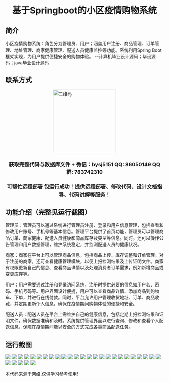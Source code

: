 <p><h1 align="center">基于Springboot的小区疫情购物系统</h1></p>

## 简介
小区疫情购物系统：角色分为管理员、用户；涵盖用户注册、商品管理、订单管理、地址管理、商家健康管理、配送人员健康监控等功能。系统利用Spring Boot框架实现，为用户提供便捷安全的购物体验。    --计算机毕业设计源码；毕设源码；java毕业设计源码


## 联系方式
<img src="https://bs-1329754181.cos.ap-shanghai.myqcloud.com/wx.jpg" alt="二维码" style="display: block; margin: 0 auto;" width="200px">
<p><h3 align="center">获取完整代码与数据库文件 + 微信：bysj5151 QQ: 86050149 QQ群: 783742310</h3></p>
<p><h3 align="center">可帮忙远程部署 包运行成功！提供远程部署、修改代码、设计文档指导、代码讲解等服务！</h3></p>

## 功能介绍（完整见运行截图）
管理员：管理员可以通过系统进行管理员注册、登录和用户信息管理，包括查看和修改用户账号、手机号等基本信息。管理平台提供了首页功能，管理员可以管理商品订单、商家健康、配送人员健康和商品库存及类型等信息。同时，还可以操作公告管理和用户数据管理，维护系统稳定，并监测配送人员的健康状况。

商家：商家在平台上可以管理商品信息，包括商品上传、库存调整和订单管理。对于注册的商家，还可查看健康管理模块，以便上报检测结果及上传证明文件。商家有权限更新自己的信息、查看商品详情以及处理消费者订单需求，例如新增商品或变更库存等。

用户：用户需要通过注册和登录访问系统，注册时提供必要的信息如用户名、密码、手机号码等。用户界面设计便捷，用户可以查看商品详情、添加商品到购物车、下单，并进行在线付款。同时，平台允许用户管理收货地址、订单、商品收藏，并定期更新个人信息，确保在疫情期间购物体验的便捷和安全。

配送人员：配送人员在平台上需维护自己的健康信息，包括定期上报检测结果和证明文件，确保数据准确和及时。系统提供管理界面以进行查询、修改和查看个人配送信息，保障在疫情期间能以安全的方式完成各类商品配送任务。


## 运行截图
![](https://bs-1329754181.cos.ap-shanghai.myqcloud.com/spring/CommunityPandemicShoppingSystem/img/001.jpg)
![](https://bs-1329754181.cos.ap-shanghai.myqcloud.com/spring/CommunityPandemicShoppingSystem/img/002.jpg)
![](https://bs-1329754181.cos.ap-shanghai.myqcloud.com/spring/CommunityPandemicShoppingSystem/img/003.jpg)
![](https://bs-1329754181.cos.ap-shanghai.myqcloud.com/spring/CommunityPandemicShoppingSystem/img/004.jpg)
![](https://bs-1329754181.cos.ap-shanghai.myqcloud.com/spring/CommunityPandemicShoppingSystem/img/005.jpg)
![](https://bs-1329754181.cos.ap-shanghai.myqcloud.com/spring/CommunityPandemicShoppingSystem/img/006.jpg)
![](https://bs-1329754181.cos.ap-shanghai.myqcloud.com/spring/CommunityPandemicShoppingSystem/img/007.jpg)
![](https://bs-1329754181.cos.ap-shanghai.myqcloud.com/spring/CommunityPandemicShoppingSystem/img/008.jpg)
![](https://bs-1329754181.cos.ap-shanghai.myqcloud.com/spring/CommunityPandemicShoppingSystem/img/009.jpg)
![](https://bs-1329754181.cos.ap-shanghai.myqcloud.com/spring/CommunityPandemicShoppingSystem/img/010.jpg)
![](https://bs-1329754181.cos.ap-shanghai.myqcloud.com/spring/CommunityPandemicShoppingSystem/img/011.jpg)
![](https://bs-1329754181.cos.ap-shanghai.myqcloud.com/spring/CommunityPandemicShoppingSystem/img/012.jpg)
![](https://bs-1329754181.cos.ap-shanghai.myqcloud.com/spring/CommunityPandemicShoppingSystem/img/013.jpg)
![](https://bs-1329754181.cos.ap-shanghai.myqcloud.com/spring/CommunityPandemicShoppingSystem/img/014.jpg)
![](https://bs-1329754181.cos.ap-shanghai.myqcloud.com/spring/CommunityPandemicShoppingSystem/img/015.jpg)
![](https://bs-1329754181.cos.ap-shanghai.myqcloud.com/spring/CommunityPandemicShoppingSystem/img/016.jpg)
![](https://bs-1329754181.cos.ap-shanghai.myqcloud.com/spring/CommunityPandemicShoppingSystem/img/017.jpg)
![](https://bs-1329754181.cos.ap-shanghai.myqcloud.com/spring/CommunityPandemicShoppingSystem/img/018.jpg)
![](https://bs-1329754181.cos.ap-shanghai.myqcloud.com/spring/CommunityPandemicShoppingSystem/img/019.jpg)
![](https://bs-1329754181.cos.ap-shanghai.myqcloud.com/spring/CommunityPandemicShoppingSystem/img/020.jpg)
![](https://bs-1329754181.cos.ap-shanghai.myqcloud.com/spring/CommunityPandemicShoppingSystem/img/021.jpg)
![](https://bs-1329754181.cos.ap-shanghai.myqcloud.com/spring/CommunityPandemicShoppingSystem/img/022.jpg)
![](https://bs-1329754181.cos.ap-shanghai.myqcloud.com/spring/CommunityPandemicShoppingSystem/img/023.jpg)
![](https://bs-1329754181.cos.ap-shanghai.myqcloud.com/spring/CommunityPandemicShoppingSystem/img/024.jpg)
![](https://bs-1329754181.cos.ap-shanghai.myqcloud.com/spring/CommunityPandemicShoppingSystem/img/025.jpg)
![](https://bs-1329754181.cos.ap-shanghai.myqcloud.com/spring/CommunityPandemicShoppingSystem/img/026.jpg)
![](https://bs-1329754181.cos.ap-shanghai.myqcloud.com/spring/CommunityPandemicShoppingSystem/img/027.jpg)
![](https://bs-1329754181.cos.ap-shanghai.myqcloud.com/spring/CommunityPandemicShoppingSystem/img/028.jpg)
![](https://bs-1329754181.cos.ap-shanghai.myqcloud.com/spring/CommunityPandemicShoppingSystem/img/029.jpg)
![](https://bs-1329754181.cos.ap-shanghai.myqcloud.com/spring/CommunityPandemicShoppingSystem/img/030.jpg)

<p>本代码来源于网络,仅供学习参考使用!</p>
